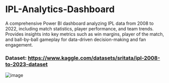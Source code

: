 # IPL-Analytics-Dashboard
A comprehensive Power BI dashboard analyzing IPL data from 2008 to 2022, including match statistics, player performance, and team trends. Provides insights into key metrics such as win margins, player of the match, and ball-by-ball gameplay for data-driven decision-making and fan engagement.

### Dataset: https://www.kaggle.com/datasets/sritata/ipl-2008-to-2023-dataset

![image](https://github.com/user-attachments/assets/b6f448f9-d780-4fa8-a1f9-1ed8e0c44c25)
